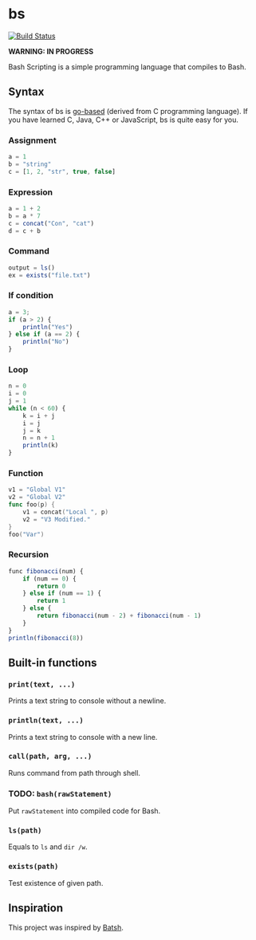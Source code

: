 # bs

[![Build Status](https://secure.travis-ci.org/ricallinson/bs.png?branch=master)](http://travis-ci.org/ricallinson/bs)

__WARNING: IN PROGRESS__

Bash Scripting is a simple programming language that compiles to Bash.

## Syntax

The syntax of bs is [go-based](https://en.wikipedia.org/wiki/Go_(programming_language)) (derived from C programming language). If you have learned C, Java, C++ or JavaScript, bs is quite easy for you.

### Assignment

```javascript
a = 1
b = "string"
c = [1, 2, "str", true, false]
```

### Expression

```javascript
a = 1 + 2
b = a * 7
c = concat("Con", "cat")
d = c + b
```

### Command

```javascript
output = ls()
ex = exists("file.txt")
```

### If condition

```javascript
a = 3;
if (a > 2) {
    println("Yes")
} else if (a == 2) {
    println("No")
}
```

### Loop

```javascript
n = 0
i = 0
j = 1
while (n < 60) {
    k = i + j
    i = j
    j = k
    n = n + 1
    println(k)
}
```

### Function

```go
v1 = "Global V1"
v2 = "Global V2"
func foo(p) {
    v1 = concat("Local ", p)
    v2 = "V3 Modified."
}
foo("Var")
```

### Recursion

```javascript
func fibonacci(num) {
    if (num == 0) {
        return 0
    } else if (num == 1) {
        return 1
    } else {
        return fibonacci(num - 2) + fibonacci(num - 1)
    }
}
println(fibonacci(8))
```

## Built-in functions

### `print(text, ...)`

Prints a text string to console without a newline.

### `println(text, ...)`

Prints a text string to console with a new line.

### `call(path, arg, ...)`

Runs command from path through shell.

### TODO: `bash(rawStatement)`

Put `rawStatement` into compiled code for Bash.

### `ls(path)`

Equals to `ls` and `dir /w`.

### `exists(path)`

Test existence of given path. 

## Inspiration

This project was inspired by [Batsh](https://github.com/BYVoid/Batsh).
